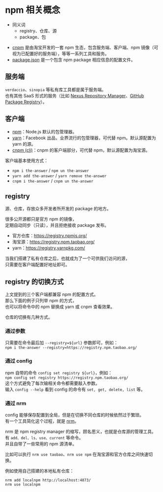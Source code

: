 # npm 相关概念

- 同义词
  - registry、仓库、源
  - package、包

* [cnpm](https://github.com/cnpm) 是由淘宝开发的一套 npm 生态，包含服务端、客户端、npm 镜像（可视为已配置好的服务端），等等一系列工具和服务。
* [package.json](https://github.com/stereobooster/package.json) 是一个包含 npm package 相应信息的配置文件。

## 服务端

`verdaccio`、`sinopia` 等私有库工具都是属于服务端。  
也有其他 SaaS 形式的服务（比如 [Nexus Repository Manager](https://www.sonatype.com/nexus-repository-sonatype)、[GitHub Package Registry](https://help.github.com/en/articles/configuring-npm-for-use-with-github-package-registry)）。

## 客户端

- [npm](https://docs.npmjs.com/about-npm/)：Node.js 默认的包管理器。
- [yarn](https://yarnpkg.com/)：Facebook 出品，业界流行的包管理器，可代替 npm。默认源配置为 yarn 的源。
- [cnpm (cli)](https://github.com/cnpm/cnpm)：cnpm 的客户端部分，可代替 npm，默认源配置为淘宝源。

客户端基本使用方式：

- `npm i the-answer` / `npm un the-answer`
- `yarn add the-answer` / `yarn remove the-answer`
- `cnpm i the-answer` / `cnpm un the-answer`

## registry

源、仓库，存放众多开发者所开发的 package 的地方。

很多公开源都只是官方 npm 的镜像，  
定期自动同步（只读），并且拒绝接收 package 发布。

- 官方仓库：https://registry.npmjs.org/
- 淘宝源：https://registry.npm.taobao.org/
- yarn：https://registry.yarnpkg.com/

当我们搭建了私有仓库之后，也就成为了一个可供我们访问的源，  
只需要在客户端配置好地址即可。

## registry 的切换方式

上文提到的三个客户端都兼容 npm 的配置方式。  
那么下面的例子只列举 npm 的方式，  
也可以将命令中的 npm 替换成 yarn 或 cnpm 查看效果。

仓库的切换有几种方式。

### 通过参数

只需要在命令最后加 `--registry=${url}` 参数即可，例如：  
`npm i the-answer --registry=https://registry.npm.taobao.org/`

### 通过 config

npm 自带的命令 `config set registry ${url}`，例如：  
`npm config set registry https://registry.npm.taobao.org/`  
这个方式避免了每次输相关命令都需要敲入参数。  
输入 `config --help` 看到 config 的命令有 `set, get, delete, list` 等。

### 通过 nrm

config 能够保存配置到全局，但是在切换不同仓库的时候依然过于繁琐。  
有一个工具简化这个过程，就是 [nrm](https://github.com/Pana/nrm)。

nrm 是 npm registry manager 的缩写，顾名思义，也就是仓库源的管理工具。  
有 `add、del、ls、use、current` 等命令。  
并且自带了一些常用的 npm 源清单。

比如可以执行 `nrm use taobao`、`nrm use npm` 在淘宝源和官方仓库之间快速切换。

例如使用自己搭建的本地私有仓库：

```
nrm add localnpm http://localhost:4873/
nrm use localnpm
```
